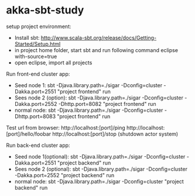 akka-sbt-study
==============

setup project environment:
* Install sbt: http://www.scala-sbt.org/release/docs/Getting-Started/Setup.html
* in project home folder, start sbt and run following command
eclipse with-source=true
* open eclipse, import all projects

Run front-end cluster app:
* Seed node 1:
sbt -Djava.library.path=./sigar -Dconfig=cluster -Dakka.port=2551 "project frontend" run
* Sees node 2 (option):
sbt -Djava.library.path=./sigar -Dconfig=cluster -Dakka.port=2552 -Dhttp.port=8082 "project frontend" run
* normal node:
sbt -Djava.library.path=./sigar -Dconfig=cluster -Dhttp.port=8083 "project frontend" run

Test url from browser:
http://localhost:[port]/ping
http://localhost:[port]/hello/foobar
http://localhost:[port]/stop (shutdown actor system)

Run back-end cluster app:
* Seed node 1(optional):
sbt -Djava.library.path=./sigar -Dconfig=cluster -Dakka.port=2551 "project backend" run
* Sees node 2 (optional):
sbt -Djava.library.path=./sigar -Dconfig=cluster -Dakka.port=2552 "project backend" run
* normal node:
sbt -Djava.library.path=./sigar -Dconfig=cluster "project backend" run

